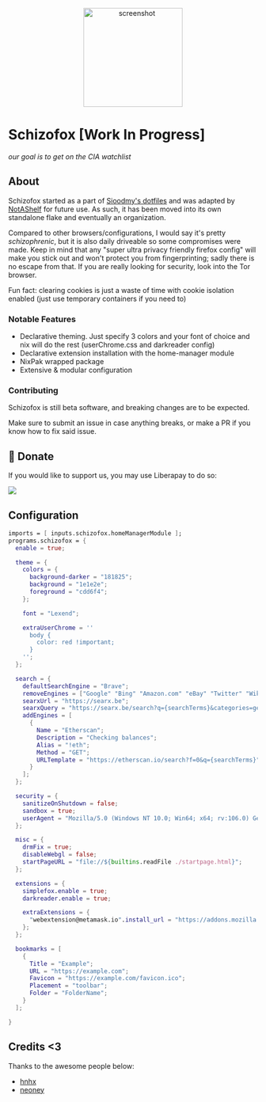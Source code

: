 <p align="center">
<img src="https://github.com/schizofox/assets/blob/main/logo/logo.png" alt="screenshot" width="200" align="center" />
</p>

# Schizofox [Work In Progress]

_our goal is to get on the CIA watchlist_

## About

Schizofox started as a part of [Sioodmy's dotfiles](https://github.com/sioodmy/dotfiles) and was adapted by [NotAShelf](https://github.com/notashelf/nyx) for future use. As such, it has been moved into its own standalone flake and eventually an organization.

Compared to other browsers/configurations, I would say it's pretty _schizophrenic_, but it is also daily driveable so some compromises were made. Keep in mind that any "super ultra privacy friendly firefox config" will make you stick out and won't protect you from fingerprinting; sadly there is no escape from that. If you are really looking for security, look into the Tor browser.

Fun fact: clearing cookies is just a waste of time with cookie isolation enabled (just use temporary containers if you need to)

### Notable Features

- Declarative theming. Just specify 3 colors and your font of choice and nix will do the rest (userChrome.css and darkreader config)
- Declarative extension installation with the home-manager module
- NixPak wrapped package
- Extensive & modular configuration

### Contributing

Schizofox is still beta software, and breaking changes are to be expected.

Make sure to submit an issue in case anything breaks, or make a PR if you know how to fix said issue.

## 💛 Donate

If you would like to support us, you may use Liberapay to do so:

<a href="https://liberapay.com/schizofox/donate"><img src="https://img.shields.io/liberapay/patrons/notashelf.svg?logo=liberapay?color=e5c890&labelColor=303446&style=for-the-badge"></a>

## Configuration

```nix
imports = [ inputs.schizofox.homeManagerModule ];
programs.schizofox = {
  enable = true;

  theme = {
    colors = {
      background-darker = "181825";
      background = "1e1e2e";
      foreground = "cdd6f4";
    };

    font = "Lexend";

    extraUserChrome = ''
      body {
        color: red !important;
      }
    '';
  };

  search = {
    defaultSearchEngine = "Brave";
    removeEngines = ["Google" "Bing" "Amazon.com" "eBay" "Twitter" "Wikipedia"];
    searxUrl = "https://searx.be";
    searxQuery = "https://searx.be/search?q={searchTerms}&categories=general";
    addEngines = [
      {
        Name = "Etherscan";
        Description = "Checking balances";
        Alias = "!eth";
        Method = "GET";
        URLTemplate = "https://etherscan.io/search?f=0&q={searchTerms}";
      }
    ];
  };

  security = {
    sanitizeOnShutdown = false;
    sandbox = true;
    userAgent = "Mozilla/5.0 (Windows NT 10.0; Win64; x64; rv:106.0) Gecko/20100101 Firefox/106.0";
  };

  misc = {
    drmFix = true;
    disableWebgl = false;
    startPageURL = "file://${builtins.readFile ./startpage.html}";
  };

  extensions = {
    simplefox.enable = true;
    darkreader.enable = true;

    extraExtensions = {
      "webextension@metamask.io".install_url = "https://addons.mozilla.org/firefox/downloads/latest/ether-metamask/latest.xpi";
    };
  };

  bookmarks = [
    {
      Title = "Example";
      URL = "https://example.com";
      Favicon = "https://example.com/favicon.ico";
      Placement = "toolbar";
      Folder = "FolderName";
    }
  ];

}
```

## Credits <3

Thanks to the awesome people below:

- [hnhx](https://github.com/hnhx)
- [neoney](https://github.com/n3oney)
